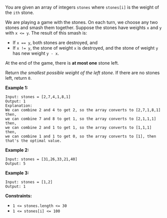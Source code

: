 You are given an array of integers `stones` where `stones[i]` is the weight of
the `ith` stone.

We are playing a game with the stones. On each turn, we choose any two stones
and smash them together. Suppose the stones have weights `x` and `y` with `x
<= y`. The result of this smash is:

  * If `x == y`, both stones are destroyed, and
  * If `x != y`, the stone of weight `x` is destroyed, and the stone of weight `y` has new weight `y - x`.

At the end of the game, there is **at most one** stone left.

Return _the smallest possible weight of the left stone_. If there are no
stones left, return `0`.



**Example 1:**

    
    
    Input: stones = [2,7,4,1,8,1]
    Output: 1
    Explanation:
    We can combine 2 and 4 to get 2, so the array converts to [2,7,1,8,1] then,
    we can combine 7 and 8 to get 1, so the array converts to [2,1,1,1] then,
    we can combine 2 and 1 to get 1, so the array converts to [1,1,1] then,
    we can combine 1 and 1 to get 0, so the array converts to [1], then that's the optimal value.
    

**Example 2:**

    
    
    Input: stones = [31,26,33,21,40]
    Output: 5
    

**Example 3:**

    
    
    Input: stones = [1,2]
    Output: 1
    



**Constraints:**

  * `1 <= stones.length <= 30`
  * `1 <= stones[i] <= 100`


